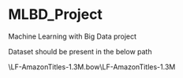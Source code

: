 # MLBD_Project
Machine Learning with Big Data project


Dataset should be present in the below path 


\LF-AmazonTitles-1.3M.bow\LF-AmazonTitles-1.3M
